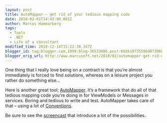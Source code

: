 ```yaml
---
layout: post
title: AutoMapper – get rid of your tedious mapping code
date: 2010-02-01T14:43:00.001Z
author: Marcus Hammarberg
tags:
  - Tools
  - .NET
  - Life of a consultant
modified_time: 2010-12-14T15:22:38.167Z
blogger_id: tag:blogger.com,1999:blog-36533086.post-6026107355969873960
blogger_orig_url: http://www.marcusoft.net/2010/02/automapper-get-rid-of-your-tedious.html
---
```




One thing that I really love being on a contract is that you’re almost
immediately is forced to find solutions, whereas on a leisure project
you rather do something else…

Here is another great tool;
<a href="http://automapper.codeplex.com/" target="_blank">AutoMapper</a>.
It’s a framework that do all of that tedious mapping code you’re doing
in for ViewModels or Messages in services. Boring and tedious to write
and test. AutoMapper takes care of that – using a lot of
<a href="http://en.wikipedia.org/wiki/Convention_over_configuration"
target="_blank">Conventions</a>.

Be sure to see the
<a href="http://www.dnrtv.com/default.aspx?showNum=155"
target="_blank">screencast</a> that introduce a lot of the
possibilities.
